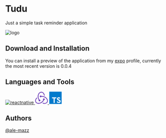   
# Tudu
Just a  simple task reminder application

<img src="https://i.ibb.co/8NcCvxV/app-icon.png" alt="logo" width="200" height="200"/>

## Download and Installation

You can install a preview of the application from my [expo](https://expo.dev/accounts/protolatte/projects/tudu/builds) profile, currently the most recent version is 0.0.4

## Languages and Tools
<p align="left"> <a href="https://reactnative.dev/" target="_blank" rel="noreferrer"> <img src="https://reactnative.dev/img/header_logo.svg" alt="reactnative" width="40" height="40"/> </a> <a href="https://redux.js.org" target="_blank" rel="noreferrer"> <img src="https://raw.githubusercontent.com/devicons/devicon/master/icons/redux/redux-original.svg" alt="redux" width="40" height="40"/> </a> <a href="https://www.typescriptlang.org/" target="_blank" rel="noreferrer"> <img src="https://raw.githubusercontent.com/devicons/devicon/master/icons/typescript/typescript-original.svg" alt="typescript" width="40" height="40"/> </a> </p>

## Authors

[@ale-mazz](https://www.github.com/ale-mazz)

